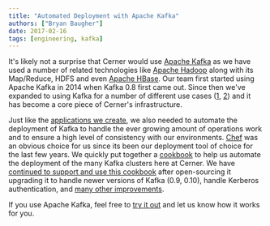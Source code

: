 ```yaml
---
title: "Automated Deployment with Apache Kafka"
authors: ["Bryan Baugher"]
date: 2017-02-16
tags: [engineering, kafka]
---
```


It's likely not a surprise that Cerner would use [Apache Kafka](http://kafka.apache.org/)
as we have used a number of related technologies like [Apache Hadoop](http://engineering.cerner.com/2013/02/composable-mapreduce-with-hadoop-and-crunch/)
along with its Map/Reduce, HDFS and even [Apache HBase](http://engineering.cerner.com/2013/02/near-real-time-processing-over-hadoop-and-hbase/).
Our team first started using Apache Kafka in 2014
when Kafka 0.8 first came out. Since then we've expanded to using Kafka for a
number of different use cases
([1](http://blog.cloudera.com/blog/2014/11/how-cerner-uses-cdh-with-apache-kafka/), [2](https://www.confluent.io/kafka-summit-2016-users-ingesting-complex-healthcare-data-with-apache-kafka))
and it has become a core piece of Cerner's infrastructure.

Just like the [applications we create](http://engineering.cerner.com/blog/deploying-web-services-with-apache-tomcat-and-chef/),
we also needed to automate the deployment of Kafka to handle the ever growing
amount of operations work and to ensure a high level of consistency with our
environments. [Chef](https://www.chef.io/chef/) was an obvious choice for us since
its been our deployment tool of choice for the last few years. We quickly put together a
[cookbook](https://github.com/cerner/cerner_kafka) to help us automate the
deployment of the many Kafka clusters here at Cerner. We have
[continued to support and use this cookbook](https://github.com/cerner/cerner_kafka/blob/master/CHANGELOG.md)
after open-sourcing it upgrading it to handle newer versions of Kafka (0.9, 0.10),
handle Kerberos authentication, and [many other improvements](https://github.com/cerner/cerner_kafka/issues?q=is%3Aissue%20is%3Aclosed%20).

If you use Apache Kafka, feel free to [try it out](https://github.com/cerner/cerner_kafka)
and let us know how it works for you.
